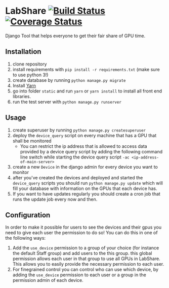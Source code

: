 # LabShare [![Build Status](https://travis-ci.org/Bartzi/LabShare.svg?branch=master)](https://travis-ci.org/Bartzi/LabShare) [![Coverage Status](https://coveralls.io/repos/Bartzi/LabShare/badge.svg?branch=master&service=github)](https://coveralls.io/github/Bartzi/LabShare?branch=master)

Django Tool that helps everyone to get their fair share of GPU time.

## Installation

1. clone repository
2. install requirements with `pip install -r requirements.txt` (make sure to use python 3!)
3. create database by running `python manage.py migrate`
4. Install [Yarn](https://yarnpkg.com/en/docs/install)
4. go into folder `static` and run `yarn` or `yarn install` to install all front end libraries.
5. run the test server with `python manage.py runserver`

## Usage

1. create superuser by running `python manage.py createsuperuser`
2. deploy the `device_query` script on every machine that has a GPU that shall be monitored
    * You can restrict the ip address that is allowed to access data provided by a device query script by adding the following command line switch while starting the device query script `-ac <ip-address-of-main-server>`
3. create a new `Device` in the django admin for every device you want to monitor
4. after you've created the devices and deployed and started the `device_query` scripts you should run `python manage.py update` which will fill your database with information on the GPUs that each device has.
5. If you want to have updates regularly you should create a cron job that runs the update job every now and then.

## Configuration

In order to make it possible for users to see the devices and their gpus you need to give each user the permission to do so!
You can do this in one of the following ways:

1. Add the `use_device` permission to a group of your choice (for instance the default Staff group) and add users to the this group. this global permission allows each user in that group to use all GPUs in LabShare. This allows you to easily provide the necessary permission to each user.
2. For finegrained control you can control who can use which device, by adding the `use_device` permission to each user or a group in the permission admin of each device.
